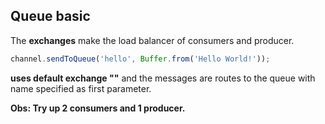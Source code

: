 ## Queue basic

The **exchanges** make the load balancer of consumers and producer.
```js
channel.sendToQueue('hello', Buffer.from('Hello World!'));
```
**uses default exchange ""** and the messages are routes to the queue with name specified as first parameter.

__Obs: Try up 2 consumers and 1 producer.__